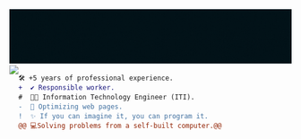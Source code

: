 <img src="https://github.com/AnderMendoza/AnderMendoza/raw/main/assets/banner-header.gif">

  <!-- Profile Picture -->
<img align="left" height="150" src="https://i.giphy.com/media/v1.Y2lkPTc5MGI3NjExNjV4N2FrZnM1dmxoMTF3ZGdodzY5aXRjODhhc24yaW90Y3hhZ2I4OSZlcD12MV9pbnRlcm5hbF9naWZfYnlfaWQmY3Q9Zw/QDjpIL6oNCVZ4qzGs7/giphy.webp"/>

  <!-- Description -->
```diff
🛠️ +5 years of professional experience.
+  ✔️ Responsible worker.
#  👨‍💻 Information Technology Engineer (ITI).
-  🚀 Optimizing web pages.
!  ✨ If you can imagine it, you can program it. 
@@ 💻Solving problems from a self-built computer.@@
```
